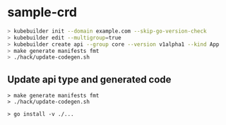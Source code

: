 # sample-crd

```bash
> kubebuilder init --domain example.com --skip-go-version-check
> kubebuilder edit --multigroup=true
> kubebuilder create api --group core --version v1alpha1 --kind App
> make generate manifests fmt
> ./hack/update-codegen.sh
```

## Update api type and generated code

```
> make generate manifests fmt
> ./hack/update-codegen.sh

> go install -v ./...
```
